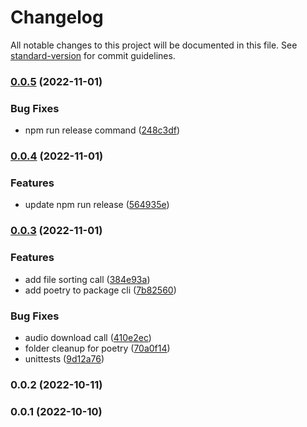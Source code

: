 # Changelog

All notable changes to this project will be documented in this file. See [standard-version](https://github.com/conventional-changelog/standard-version) for commit guidelines.

### [0.0.5](https://github.com/cxmiller21/personal-utils/compare/v0.0.4...v0.0.5) (2022-11-01)


### Bug Fixes

* npm run release command ([248c3df](https://github.com/cxmiller21/personal-utils/commit/248c3dfb121c136bc8f8e3ecd073f49cb9f76e07))

### [0.0.4](https://github.com/cxmiller21/personal-utils/compare/v0.0.3...v0.0.4) (2022-11-01)


### Features

* update npm run release ([564935e](https://github.com/cxmiller21/personal-utils/commit/564935e65dc4b5f5fd108fed855fe6bf34058dfa))

### [0.0.3](https://github.com/cxmiller21/personal-utils/compare/v0.0.2...v0.0.3) (2022-11-01)


### Features

* add file sorting call ([384e93a](https://github.com/cxmiller21/personal-utils/commit/384e93ac58a23d282c591cb054a002f199c08813))
* add poetry to package cli ([7b82560](https://github.com/cxmiller21/personal-utils/commit/7b8256047e25d91a0dcdee279342288059eeb349))


### Bug Fixes

* audio download call ([410e2ec](https://github.com/cxmiller21/personal-utils/commit/410e2ec4d803e0aa51155ac17197d8f3f90aa73d))
* folder cleanup for poetry ([70a0f14](https://github.com/cxmiller21/personal-utils/commit/70a0f1492c4402e8deeeca6738558e1fdd970ca9))
* unittests ([9d12a76](https://github.com/cxmiller21/personal-utils/commit/9d12a76a2d065a3525bd005d187892b352b22f52))

### 0.0.2 (2022-10-11)

### 0.0.1 (2022-10-10)
